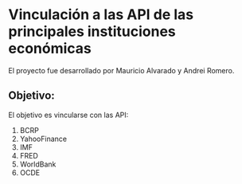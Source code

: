 # Vinculación a las API de las principales instituciones económicas
El proyecto fue desarrollado por Mauricio Alvarado y Andrei Romero.

## Objetivo:
El objetivo es vincularse con las API:
1. BCRP
2. YahooFinance
3. IMF
4. FRED
5. WorldBank
6. OCDE


